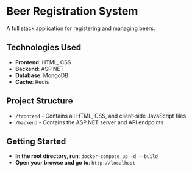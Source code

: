 # Beer Registration System

A full stack application for registering and managing beers.

## Technologies Used
- **Frontend**: HTML, CSS
- **Backend**: ASP.NET
- **Database**: MongoDB
- **Cache**: Redis

## Project Structure
- `/frontend` - Contains all HTML, CSS, and client-side JavaScript files
- `/backend` - Contains the ASP.NET server and API endpoints

## Getting Started
- **In the root directory, run**: `docker-compose up -d --build`
- **Open your browse and go to**: `http://localhost`
